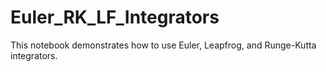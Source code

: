 # Euler_RK_LF_Integrators

This notebook demonstrates how to use Euler, Leapfrog, and Runge-Kutta integrators. 
